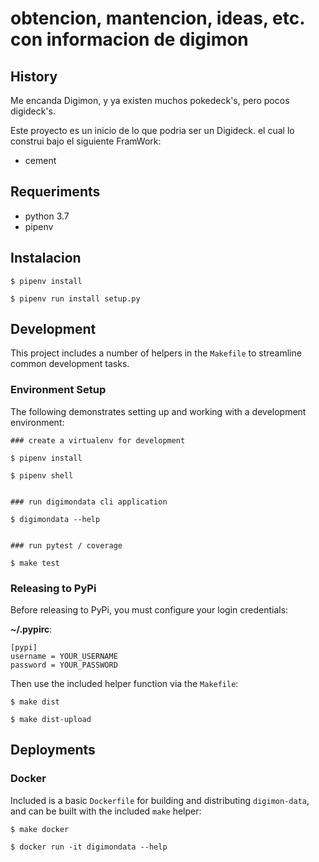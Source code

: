 # obtencion, mantencion, ideas, etc. con informacion de digimon

## History

Me encanda Digimon, y ya existen muchos pokedeck's, pero pocos digideck's.

Este proyecto es un inicio de lo que podria ser un Digideck. el cual lo construi bajo el siguiente FramWork:

- cement

## Requeriments

- python 3.7
- pipenv

## Instalacion

```
$ pipenv install

$ pipenv run install setup.py
```

## Development

This project includes a number of helpers in the `Makefile` to streamline common development tasks.

### Environment Setup

The following demonstrates setting up and working with a development environment:

```
### create a virtualenv for development

$ pipenv install

$ pipenv shell


### run digimondata cli application

$ digimondata --help


### run pytest / coverage

$ make test
```


### Releasing to PyPi

Before releasing to PyPi, you must configure your login credentials:

**~/.pypirc**:

```
[pypi]
username = YOUR_USERNAME
password = YOUR_PASSWORD
```

Then use the included helper function via the `Makefile`:

```
$ make dist

$ make dist-upload
```

## Deployments

### Docker

Included is a basic `Dockerfile` for building and distributing `digimon-data`,
and can be built with the included `make` helper:

```
$ make docker

$ docker run -it digimondata --help
```
